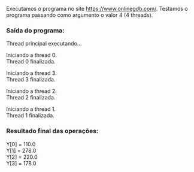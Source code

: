 Executamos o programa no site https://www.onlinegdb.com/. Testamos o programa passando como argumento o valor 4 (4 threads).


### Saída do programa:


Thread principal executando...

Iniciando a thread 0.  
Thread 0 finalizada.

Iniciando a thread 3.  
Thread 3 finalizada.

Iniciando a thread 2.  
Thread 2 finalizada.

Iniciando a thread 1.  
Thread 1 finalizada.


### Resultado final das operações:  
Y[0] = 110.0  
Y[1] = 278.0  
Y[2] = 220.0  
Y[3] = 178.0  

